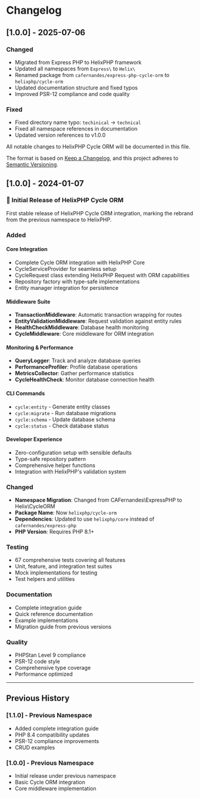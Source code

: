 # Changelog

## [1.0.0] - 2025-07-06

### Changed
- Migrated from Express PHP to HelixPHP framework
- Updated all namespaces from `Express\` to `Helix\`
- Renamed package from `cafernandes/express-php-cycle-orm` to `helixphp/cycle-orm`
- Updated documentation structure and fixed typos
- Improved PSR-12 compliance and code quality

### Fixed
- Fixed directory name typo: `techinical` → `technical`
- Fixed all namespace references in documentation
- Updated version references to v1.0.0


All notable changes to HelixPHP Cycle ORM will be documented in this file.

The format is based on [Keep a Changelog](https://keepachangelog.com/en/1.0.0/),
and this project adheres to [Semantic Versioning](https://semver.org/spec/v2.0.0.html).

## [1.0.0] - 2024-01-07

### 🎉 Initial Release of HelixPHP Cycle ORM

First stable release of HelixPHP Cycle ORM integration, marking the rebrand from the previous namespace to HelixPHP.

### Added

#### Core Integration
- Complete Cycle ORM integration with HelixPHP Core
- CycleServiceProvider for seamless setup
- CycleRequest class extending HelixPHP Request with ORM capabilities
- Repository factory with type-safe implementations
- Entity manager integration for persistence

#### Middleware Suite
- **TransactionMiddleware**: Automatic transaction wrapping for routes
- **EntityValidationMiddleware**: Request validation against entity rules
- **HealthCheckMiddleware**: Database health monitoring
- **CycleMiddleware**: Core middleware for ORM integration

#### Monitoring & Performance
- **QueryLogger**: Track and analyze database queries
- **PerformanceProfiler**: Profile database operations
- **MetricsCollector**: Gather performance statistics
- **CycleHealthCheck**: Monitor database connection health

#### CLI Commands
- `cycle:entity` - Generate entity classes
- `cycle:migrate` - Run database migrations
- `cycle:schema` - Update database schema
- `cycle:status` - Check database status

#### Developer Experience
- Zero-configuration setup with sensible defaults
- Type-safe repository pattern
- Comprehensive helper functions
- Integration with HelixPHP's validation system

### Changed
- **Namespace Migration**: Changed from CAFernandes\ExpressPHP to Helix\CycleORM
- **Package Name**: Now `helixphp/cycle-orm`
- **Dependencies**: Updated to use `helixphp/core` instead of `cafernandes/express-php`
- **PHP Version**: Requires PHP 8.1+

### Testing
- 67 comprehensive tests covering all features
- Unit, feature, and integration test suites
- Mock implementations for testing
- Test helpers and utilities

### Documentation
- Complete integration guide
- Quick reference documentation
- Example implementations
- Migration guide from previous versions

### Quality
- PHPStan Level 9 compliance
- PSR-12 code style
- Comprehensive type coverage
- Performance optimized

---

## Previous History

### [1.1.0] - Previous Namespace
- Added complete integration guide
- PHP 8.4 compatibility updates
- PSR-12 compliance improvements
- CRUD examples

### [1.0.0] - Previous Namespace
- Initial release under previous namespace
- Basic Cycle ORM integration
- Core middleware implementation